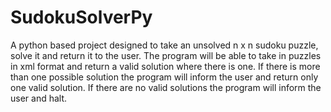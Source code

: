 # SudokuSolverPy
A python based project designed to take an unsolved n x n sudoku puzzle, solve it and return it to the user.
The program will be able to take in puzzles in xml format and return a valid solution where there is one. If there is more than one possible solution the program will inform the user and return only one valid solution. If there are no valid solutions the program will inform the user and halt.
